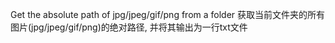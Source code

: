 Get the absolute path of jpg/jpeg/gif/png from a folder 
获取当前文件夹的所有图片(jpg/jpeg/gif/png)的绝对路径, 并将其输出为一行txt文件
